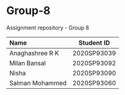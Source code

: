 # Group-8
Assignment repository - Group 8

| Name  | Student ID  |
| :------------ |:---------------:|
| Anaghashree R K | 2020SP93039 |
| Milan Bansal | 2020SP93092 |
| Nisha | 2020SP93090 |
| Salman Mohammed | 2020SP93060 |
